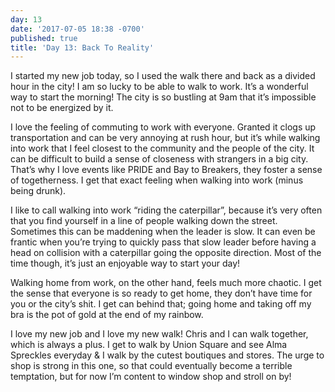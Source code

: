 ```yaml
---
day: 13
date: '2017-07-05 18:38 -0700'
published: true
title: 'Day 13: Back To Reality'
---
```

I started my new job today, so I used the walk there and back as a divided hour in the city! I am so lucky to be able to walk to work. It’s a wonderful way to start the morning! The city is so bustling at 9am that it’s impossible not to be energized by it. 

I love the feeling of commuting to work with everyone. Granted it clogs up transportation and can be very annoying at rush hour, but it’s while walking into work that I feel closest to the community and the people of the city. It can be difficult to build a sense of closeness with strangers in a big city. That’s why I love events like PRIDE and Bay to Breakers, they foster a sense of togetherness. I get that exact feeling when walking into work (minus being drunk). 

I like to call walking into work “riding the caterpillar”, because it’s very often that you find yourself in a line of people walking down the street. Sometimes this can be maddening when the leader is slow. It can even be frantic when you’re trying to quickly pass that slow leader before having a head on collision with a caterpillar going the opposite direction. Most of the time though, it’s just an enjoyable way to start your day! 

Walking home from work, on the other hand, feels much more chaotic. I get the sense that everyone is so ready to get home, they don’t have time for you or the city’s shit. I get can behind that; going home and taking off my bra is the pot of gold at the end of my rainbow. 

I love my new job and I love my new walk! Chris and I can walk together, which is always a plus. I get to walk by Union Square and see Alma Spreckles everyday & I walk by the cutest boutiques and stores. The urge to shop is strong in this one, so that could eventually become a terrible temptation, but for now I’m content to window shop and stroll on by!
